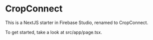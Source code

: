 # CropConnect

This is a NextJS starter in Firebase Studio, renamed to CropConnect.

To get started, take a look at src/app/page.tsx.
